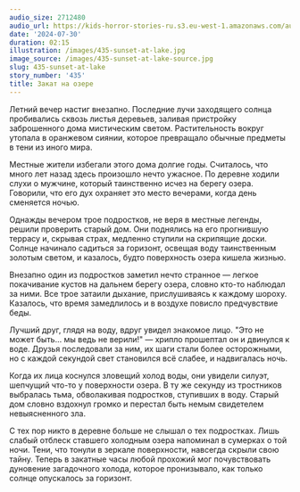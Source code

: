 ```yaml
---
audio_size: 2712480
audio_url: https://kids-horror-stories-ru.s3.eu-west-1.amazonaws.com/audio/435-sunset-at-lake.mp3
date: '2024-07-30'
duration: 02:15
illustration: /images/435-sunset-at-lake.jpg
image_source: /images/435-sunset-at-lake-source.jpg
slug: 435-sunset-at-lake
story_number: '435'
title: Закат на озере
---
```


Летний вечер настиг внезапно. Последние лучи заходящего солнца пробивались сквозь листья деревьев, заливая пристройку заброшенного дома мистическим светом. Растительность вокруг утопала в оранжевом сиянии, которое превращало обычные предметы в тени из иного мира.

Местные жители избегали этого дома долгие годы. Считалось, что много лет назад здесь произошло нечто ужасное. По деревне ходили слухи о мужчине, который таинственно исчез на берегу озера. Говорили, что его дух охраняет это место вечерами, когда день сменяется ночью.

Однажды вечером трое подростков, не веря в местные легенды, решили проверить старый дом. Они поднялись на его прогнившую террасу и, скрывая страх, медленно ступили на скрипящие доски. Солнце начинало садиться за горизонт, освещая воду таинственным золотым светом, и казалось, будто поверхность озера кишела жизнью.

Внезапно один из подростков заметил нечто странное — легкое покачивание кустов на дальнем берегу озера, словно кто-то наблюдал за ними. Все трое затаили дыхание, прислушиваясь к каждому шороху. Казалось, что время замедлилось и в воздухе повисло предчувствие беды.

Лучший друг, глядя на воду, вдруг увидел знакомое лицо. "Это не может быть... мы ведь не верили!" — хрипло прошептал он и двинулся к воде. Друзья последовали за ним, их шаги стали более осторожными, но с каждой секундой свет становился всё слабее, и надвигалась ночь.

Когда их лица коснулся зловещий холод воды, они увидели силуэт, шепчущий что-то у поверхности озера. В ту же секунду из тростников выбралась тьма, обволакивая подростков, ступивших в воду. Старый дом словно вздохнул громко и перестал быть немым свидетелем невыясненного зла.

С тех пор никто в деревне больше не слышал о тех подростках. Лишь слабый отблеск ставшего холодным озера напоминал в сумерках о той ночи. Тени, что тонули в зеркале поверхности, навсегда скрыли свою тайну. Теперь в закатные часы любой прохожий мог почувствовать дуновение загадочного холода, которое пронизывало, как только солнце опускалось за горизонт.